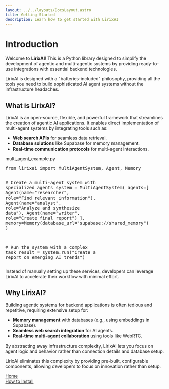 ```yaml
---
layout: ../../layouts/DocsLayout.astro
title: Getting Started
description: Learn how to get started with LirixAI
---
```



# Introduction

Welcome to **LirixAI**! This is a Python library designed to simplify the development of agentic and multi-agentic systems by providing ready-to-use integrations with essential backend technologies.

<DocAnimation>
LirixAI is designed with a "batteries-included" philosophy, providing all the tools you need to build sophisticated AI agent systems without the infrastructure headaches.
</DocAnimation>

## What is LirixAI?

LirixAI is an open-source, flexible, and powerful framework that streamlines the creation of agentic AI applications. It enables direct implementation of multi-agent systems by integrating tools such as:
- **Web search APIs** for seamless data retrieval.
- **Database solutions** like Supabase for memory management.
- **Real-time communication protocols** for multi-agent interactions.

<div class="terminal-demo relative my-8 overflow-hidden rounded-lg shadow-md">
  <div class="terminal-header flex items-center px-3 py-1.5 bg-gray-800">
    <div class="flex space-x-1.5">
      <div class="w-2.5 h-2.5 rounded-full bg-red-500"></div>
      <div class="w-2.5 h-2.5 rounded-full bg-yellow-500"></div>
      <div class="w-2.5 h-2.5 rounded-full bg-green-500"></div>
    </div>
    <div class="ml-3 text-gray-400 text-xs">multi_agent_example.py</div>
  </div>
  <div class="terminal-body bg-gray-900 p-3 text-xs">
    <pre class="text-gray-300 typing-animation"><span class="text-purple-400">from</span> <span class="text-blue-400">lirixai</span> <span class="text-purple-400">import</span> MultiAgentSystem, Agent, Memory

<span class="text-green-400"># Create a multi-agent system with specialized agents</span>
system = MultiAgentSystem(
    agents=[
        Agent(name=<span class="text-yellow-300">"researcher"</span>, role=<span class="text-yellow-300">"Find relevant information"</span>),
        Agent(name=<span class="text-yellow-300">"analyst"</span>, role=<span class="text-yellow-300">"Analyze and synthesize data"</span>),
        Agent(name=<span class="text-yellow-300">"writer"</span>, role=<span class="text-yellow-300">"Create final report"</span>)
    ],
    memory=Memory(database_url=<span class="text-yellow-300">"supabase://shared_memory"</span>)
)

<span class="text-green-400"># Run the system with a complex task</span>
result = system.run(<span class="text-yellow-300">"Create a report on emerging AI trends"</span>)</pre>
  </div>
</div>

Instead of manually setting up these services, developers can leverage LirixAI to accelerate their workflow with minimal effort.

## Why LirixAI?

Building agentic systems for backend applications is often tedious and repetitive, requiring extensive setup for:
- **Memory management** with databases (e.g., using embeddings in Supabase).
- **Seamless web search integration** for AI agents.
- **Real-time multi-agent collaboration** using tools like WebRTC.

<DocAnimation>
By abstracting away infrastructure complexity, LirixAI lets you focus on agent logic and behavior rather than connection details and database setup.
</DocAnimation>

LirixAI eliminates this complexity by providing pre-built, configurable components, allowing developers to focus on innovation rather than setup.

<div class="doc-navigation">
  <div class="prev-page">
    <a href="/">Home</a>
  </div>
  <div class="next-page">
    <a href="/documentation/how-to-install">How to Install</a>
  </div>
</div>
